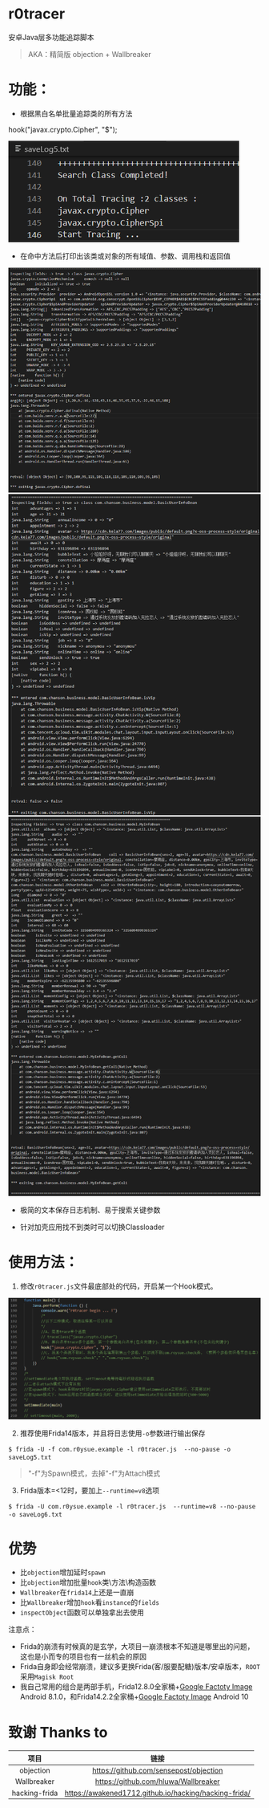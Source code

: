 # r0tracer

安卓Java层多功能追踪脚本

> AKA：精简版 objection + Wallbreaker


# 功能：

- 根据黑白名单批量追踪类的所有方法

hook("javax.crypto.Cipher", "$");

![](pic/02.png)

- 在命中方法后打印出该类或对象的所有域值、参数、调用栈和返回值

![](pic/03.png)
![](pic/04.png)
![](pic/05.png)

- 极简的文本保存日志机制、易于搜索关键参数

- 针对加壳应用找不到类时可以切换Classloader

# 使用方法：

1. 修改`r0tracer.js`文件最底部处的代码，开启某一个Hook模式。

![](pic/01.png)

2. 推荐使用Frida14版本，并且将日志使用`-o`参数进行输出保存

```
$ frida -U -f com.r0ysue.example -l r0tracer.js  --no-pause -o saveLog5.txt
```

> "-f"为Spawn模式，去掉"-f"为Attach模式

3. Frida版本=<12时，要加上`--runtime=v8`选项

```
$ frida -U com.r0ysue.example -l r0tracer.js  --runtime=v8 --no-pause -o saveLog6.txt
```

# 优势

- 比`objection`增加延时`spawn`
- 比`objection`增加批量`hook`类\方法\构造函数
- `Wallbreaker`在`frida14`上还是一直崩
- 比`Wallbreaker`增加`hook`看`instance`的`fields`
- `inspectObject`函数可以单独拿出去使用

注意点：

- Frida的崩溃有时候真的是玄学，大项目一崩溃根本不知道是哪里出的问题，这也是小而专的项目也有一丝机会的原因
- Frida自身即会经常崩溃，建议多更换Frida(客/服要配糖)版本/安卓版本，`ROOT`采用`Magisk Root`
- 我自己常用的组合是两部手机，Frida12.8.0全家桶+[Google Factoty Image](https://developers.google.com/android/images) Android 8.1.0，和Frida14.2.2全家桶+[Google Factoty Image](https://developers.google.com/android/images) Android 10 

# 致谢 Thanks to

|项目|链接|
|:-:|:-:|
|objection|https://github.com/sensepost/objection|
|Wallbreaker|https://github.com/hluwa/Wallbreaker|
|hacking-frida|https://awakened1712.github.io/hacking/hacking-frida/|

